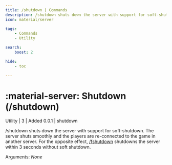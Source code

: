 ```yaml
---
title: /shutdown | Commands
description: /shutdown shuts down the server with support for soft-shutdown. The server shuts smoothly and the players are re-connected to the game in another server. For the opposite effect, /fshutdown shutdowns the server within 3 seconds without soft shutdown.
icon: material/server

tags:
    - Commands
    - Utility

search:
    boost: 2

hide:
    - toc

---
```

# <p style="color: var(--md-default-fg-color); display: inline;">:material-server: Shutdown</p> (/shutdown)
<div style="display:inline;">
<p style="color: var(--destrix-docs--commandcat-utility); display: inline;">Utility</p>
| <p style="color: var(--md-default-fg-color--light); display: inline;">3</p> | <p style="color: var(--md-default-fg-color--light); display: inline;"> Added 0.0.1</p> | shutdown
</div>

/shutdown shuts down the server with support for soft-shutdown. The server shuts smoothly and the players are re-connected to the game in another server. For the opposite effect, [/fshutdown](/Commands/specifics/fshutdown) shutdowns the server within 3 seconds without soft shutdown.

Arguments: _None_